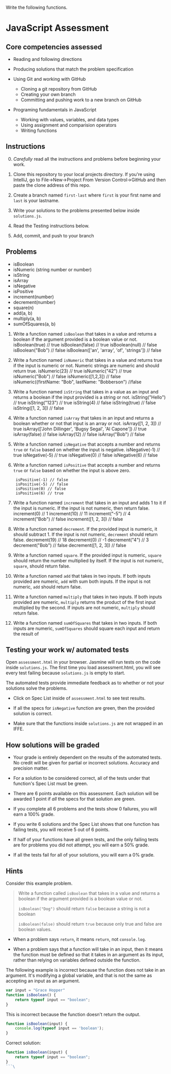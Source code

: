Write the following functions. 

# JavaScript Assessment

## Core competencies assessed

- Reading and following directions
- Producing solutions that match the problem specification
- Using Git and working with GitHub
    - Cloning a git repository from GitHub
    - Creating your own branch
    - Committing and pushing work to a new branch on GitHub

- Programing fundamentals in JavaScript
    - Working with values, variables, and data types
    - Using assignment and comparision operators
    - Writing functions

## Instructions

0. *Carefully* read all the instructions and problems before beginning your work.

1. Clone this repository to your local projects directory. If you're using IntelliJ, go to File->New->Project From Version Control->GitHub and then paste the clone address of this repo.

1. Create a branch named `first-last` where `first` is your first name and `last` is your lastname.

1. Write your solutions to the problems presented below inside `solutions.js`.

1. Read the Testing instructions below.

1. Add, commit, and push to your branch

## Problems
- isBoolean
- isNumeric (string number or number)
- isString
- isArray
- isNegative
- isPositive
- increment(number)
- decrement(number)
- square(n)
- add(a, b)
- multiply(a, b)
- sumOfSquares(a, b)

1. Write a function named `isBoolean` that takes in a value and returns a boolean if the argument provided is a boolean value or not.
        isBoolean(true)  // true
        isBoolean(false) // true
        isBoolean(null)  // false
        isBoolean("Bob") // false
        isBoolean(['an', 'array', 'of', 'strings']) // false

2. Write a function named `isNumeric` that takes in a value and returns true if the input is numeric or not. Numeric strings are numeric and should return true.
        isNumeric(23)   // true
        isNumeric("42")  // true
        isNumeric("Bob")  // false
        isNumeric([1,2,3])  // false
        isNumeric({firstName: "Bob", lastName: "Bobberson") //false

3. Write a function named `isString` that takes in a value as an input and returns a boolean if the input provided is a string or not.
        isString("Hello") // true
        isString("123")  // true
        isString(4)     // false
        isString(true) // false
        isString([1, 2, 3]) // false

4. Write a function named `isArray` that takes in an input and returns a boolean whether or not that input is an array or not.
        isArray([1, 2, 3])  // true
        isArray(['John Dillinger', 'Bugsy Segal', 'Al Capone'])   // true
        isArray(false)      // false
        isArray(12)         // false
        isArray("Bob")      // false

5. Write a function named `isNegative` that accepts a number and returns `true` or `false` based on whether the input is negative.
        isNegative(-1) // true
        isNegative(-5) // true
        isNegative(0) // false
        isNegative(6) // false

6. Write a function named `isPositive` that accepts a number and returns `true` or `false` based on whether the input is above zero.

        isPositive(-1) // false
        isPositive(-5) // false
        isPositive(0) // false
        isPositive(6) // true

7. Write a function named `increment` that takes in an input and adds 1 to it if the input is numeric. If the input is not numeric, then return false.
        increment(0)  // 1
        increment(10)  // 11
        increment("-5")  // 4
        increment("Bob") // false
        increment([1, 2, 3]) // false

8. Write a function named `decrement`. If the provided input is numeric, it should subtract 1. If the input is not numeric, `decrement` should return false.
        decrement(19)   // 18
        decrement(0)    // -1
        decrement("4")  // 3
        decrement("Bob")  // false
        decrement([1, 2, 3]) // false 

9. Write a function named `square`. If the provided input is numeric, `square` should return the number multiplied by itself. If the input is not numeric, `square`, should return false.

10. Write a function named `add` that takes in two inputs. If both inputs provided are numeric, `add` with sum both inputs. If the input is not numeric, `add` should return false.

11. Write a function named `multiply` that takes in two inputs. If both inputs provided are numeric, `multiply` returns the product of the first input multiplied by the second. If inputs are not numeric, `multiply` should return false.

12. Write a function named `sumOfSquares` that takes in two inputs. If both inputs are numeric, `sumOfSquares` should square each input and return the result of 


## Testing your work w/ automated tests

Open `assessment.html` in your browser. Jasmine will run tests on the code inside `solutions.js`. The first time you load assessment.html, you will see every test failing because `solutions.js` is empty to start. 

The automated tests provide immediate feedback as to whether or not your solutions solve the problems.

- Click on Spec List inside of `assessment.html` to see test results.

- If all the specs for `isNegative` function are green, then the provided solution is correct.

- Make sure that the functions inside `solutions.js` are not wrapped in an IFFE.

## How solutions will be graded

- Your grade is entirely dependent on the results of the automated tests. No credit will be given for partial or incorrect solutions. Accuracy and precision matter.

- For a solution to be considered correct, all of the tests under that function's Spec List must be green.

- There are 6 points available on this assessment. Each solution will be awarded 1 point if *all* the specs for that solution are green. 

- If you complete all 6 problems and the tests show 0 failures, you will earn a 100% grade.

- If you write 6 solutions and the Spec List shows that one function has failing tests, you will receive 5 out of 6 points.

- If half of your functions have all green tests, and the only failing tests are for problems you did not attempt, you will earn a 50% grade.

- If all the tests fail for all of your solutions, you will earn a 0% grade.

## Hints

Consider this example problem.

> Write a function called `isBoolean` that takes in a value and returns a boolean if the argument provided is a boolean value or not.
>
> `isBoolean("Dog")` should return `false` because a string is not a boolean
>
> `isBoolean(false)` should return `true` because only true and false are boolean values.

- When a problem says `return`, it means `return`, not `console.log`.

- When a problem says that a function will take in an input, then it means the function must be defined so that it takes in an argument as its input, rather than relying on variables defined outside the function.

The following example is incorrect because the function does not take in an argument. It's modifying a global variable, and that is not the same as accepting an input as an argument.

```js
var input = "Grace Hopper"
function isBoolean() {
    return typeof input == "boolean";
}
```

This is incorrect because the function doesn't return the output.

```js
function isBoolean(input) {
    console.log(typeof input == 'boolean');
}
```

Correct solution:

```js
function isBoolean(input) {
    return typeof input == "boolean";
}
```\


